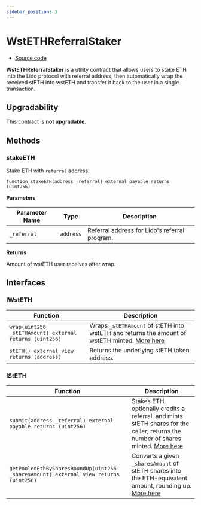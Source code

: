 ```yaml
---
sidebar_position: 3
---
```


# WstETHReferralStaker

- [Source code](https://github.com/lidofinance/si-lidity/blob/develop/si-contracts/0.8.25/WstETHReferralStaker.sol)

**WstETHReferralStaker** is a utility contract that allows users to stake ETH into the Lido protocol with referral address, then automatically wrap the received stETH into wstETH and transfer it back to the user in a single transaction.

## Upgradability

This contract is **not upgradable**.

## Methods

### stakeETH

Stake ETH with `referral` address.

```solidity
function stakeETH(address _referral) external payable returns (uint256)
```

**Parameters**

| Parameter Name | Type      | Description                                   |
| -------------- | --------- | --------------------------------------------- |
| `_referral`    | `address` | Referral address for Lido's referral program. |

**Returns**

Amount of wstETH user receives after wrap.

## Interfaces

### IWstETH

| Function                                                | Description                                                                                                                                |
| ------------------------------------------------------- | ------------------------------------------------------------------------------------------------------------------------------------------ |
| `wrap(uint256 _stETHAmount) external returns (uint256)` | Wraps `_stETHAmount` of stETH into wstETH and returns the amount of wstETH minted. [More here](https://docs.lido.fi/contracts/wsteth#wrap) |
| `stETH() external view returns (address)`               | Returns the underlying stETH token address.                                                                                                |

### IStETH

| Function                                                                             | Description                                                                                                                                                                      |
| ------------------------------------------------------------------------------------ | -------------------------------------------------------------------------------------------------------------------------------------------------------------------------------- |
| `submit(address _referral) external payable returns (uint256)`                       | Stakes ETH, optionally credits a referral, and mints stETH shares for the caller; returns the number of shares minted. [More here](https://docs.lido.fi/contracts/lido#submit-1) |
| `getPooledEthBySharesRoundUp(uint256 _sharesAmount) external view returns (uint256)` | Converts a given `_sharesAmount` of stETH shares into the ETH-equivalent amount, rounding up. [More here](https://github.com/lidofinance/core/pull/874)                          |
